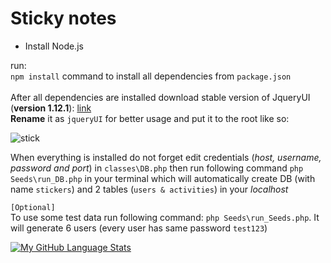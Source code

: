 # Sticky notes


- Install Node.js

run:<br>
```npm install``` command to install all dependencies from ```package.json```
<br>
<br>
After all dependencies are installed download stable version of JqueryUI (<strong>version 1.12.1</strong>): <a href="https://jqueryui.com/download/all/">link</a>
<br><strong>Rename</strong> it as ```jqueryUI``` for better usage and put it to the root like so:
<br>

![stick](https://user-images.githubusercontent.com/41372194/137268733-7d1db3ec-dd30-413d-b6d4-3b4e7b332b1b.PNG)

When everything is installed do not forget edit credentials (<i>host, username, password and port</i>) in ```classes\DB.php``` then run following command ```php Seeds\run_DB.php``` in your terminal which will automatically create DB (with name ```stickers```) and 2 tables (```users & activities```) in your <i>localhost</i>

```[Optional]```<br>
To use some test data run following command: ```php Seeds\run_Seeds.php```. It will generate 6 users (every user has same password ```test123```)
<br>

[![My GitHub Language Stats](https://github-readme-stats.vercel.app/api/top-langs/?username=Bravcoveoko&langs_count=8&theme=tokyonight)]()
